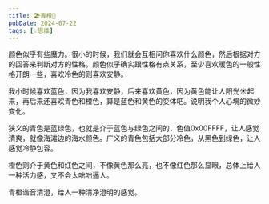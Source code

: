 ```yaml
---
title: 🏖青橙🌅
pubDate: 2024-07-22
tags: [💡思维]
---
```


颜色似乎有些魔力。很小的时候，我们就会互相问你喜欢什么颜色，然后根据对方的回答来判断对方的性格。颜色似乎确实跟性格有点关系，至少喜欢暖色的一般性格开朗一些，喜欢冷色的则喜欢安静。

我小时候喜欢蓝色，因为我喜欢安静，后来喜欢黄色，因为黄色能让人阳光☀️起来，再后来还喜欢青色和橙色，算是蓝色和黄色的变体吧。说明我个人心境的微妙变化。

狭义的青色是蓝绿色，也就是介于蓝色与绿色之间的，色值0x00FFFF，让人感觉清爽，就像海滩边的海水颜色。广义的青色包括大部分冷色，从黑色到绿色，让人感觉冷静包容。

橙色则介于黄色和红色之间，不像黄色那么亮，也不像红色那么显眼，总体上给人一种活力感，又不会太咄咄逼人。

青橙谐音清澄，给人一种清净澄明的感觉。
